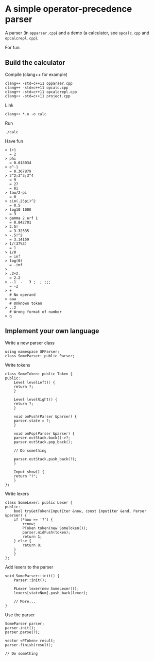 A simple operator-precedence parser
===

A parser (in `opparser.cpp`) and a demo (a calculator, see `opcalc.cpp` and `opcalcrepl.cpp`).

For fun.

Build the calculator
---

Compile (clang++ for example)

	clang++ -std=c++11 opparser.cpp
	clang++ -std=c++11 opcalc.cpp
	clang++ -std=c++11 opcalcrepl.cpp
	clang++ -std=c++11 project.cpp

Link

	clang++ *.o -o calc

Run

	./calc

Have fun

	> 1+1
	  = 2
	> phi
	  = 0.618034
	> e^-1
	  = 0.367879
	> 3^2;3^3;3^4
	  = 9
	  = 27
	  = 81
	> tau/2-pi
	  = 0
	> sin(.25pi)^2
	  = 0.5
	> log10 1000
	  = 3
	> gamma 2 erf 1
	  = 0.842701
	> 2.5!
	  = 3.32335
	> -.5!^2
	  = 3.14159
	> 1/(37%3)
	  = 1
	> 1/0
	  = inf
	> log(0)
	  = -inf
	>
	> .2+2.
	  = 2.2
	> --1  -   3 ;  ; ;;;
	  = -2
	> +
	  # No operand
	> aaa
	  # Unknown token
	> ..2
	  # Wrong format of number
	> q


Implement your own language
---

Write a new parser class

	using namespace OPParser;
	class SomeParser: public Parser;

Write tokens

	class SomeToken: public Token {
	public:
	    Level levelLeft() {
		return ?;
	    }

	    Level levelRight() {
		return ?;
	    }

	    void onPush(Parser &parser) {
		parser.state = ?;
	    }

	    void onPop(Parser &parser) {
		parser.outStack.back()->?;
		parser.outStack.pop_back();

		// Do something

		parser.outStack.push_back(?);
	    }

	    Input show() {
		return "?";
	    }
	};

Write lexers

	class SomeLexer: public Lexer {
	public:
	    bool tryGetToken(InputIter &now, const InputIter &end, Parser &parser) {
		if (*now == '?') {
		    ++now;
		    PToken token(new SomeToken());
		    parser.midPush(token);
		    return 1;
		} else {
		    return 0;
		}
	    }
	};

Add lexers to the parser

	void SomeParser::init() {
	    Parser::init();

	    PLexer lexer(new SomeLexer());
	    lexers[stateNum].push_back(lexer);

	    // More...
	}

Use the parser

	SomeParser parser;
	parser.init();
	parser.parse(?);

	vector <PToken> result;
	parser.finish(result);

	// Do something

